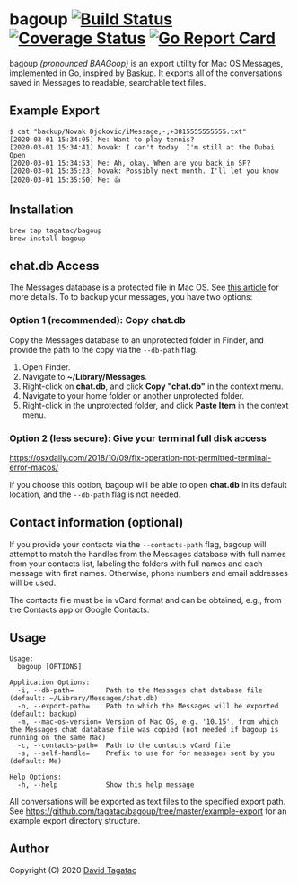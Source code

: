# bagoup [![Build Status][ci-img]][ci] [![Coverage Status][cov-img]][cov] [![Go Report Card][card-img]][card]

bagoup *(pronounced BAAGoop)* is an export utility for Mac OS Messages,
implemented in Go, inspired by
[Baskup](http://peterkaminski09.github.io/baskup/). It exports all of the
conversations saved in Messages to readable, searchable text files.

## Example Export
```
$ cat "backup/Novak Djokovic/iMessage;-;+3815555555555.txt"
[2020-03-01 15:34:05] Me: Want to play tennis?
[2020-03-01 15:34:41] Novak: I can't today. I'm still at the Dubai Open
[2020-03-01 15:34:53] Me: Ah, okay. When are you back in SF?
[2020-03-01 15:35:23] Novak: Possibly next month. I'll let you know
[2020-03-01 15:35:50] Me: 👍
```

## Installation

```
brew tap tagatac/bagoup
brew install bagoup
```

## chat.db Access
The Messages database is a protected file in Mac OS. See
[this article](https://appletoolbox.com/seeing-error-operation-not-permitted-in-macos-mojave/)
for more details. To to backup your messages, you have two options:
### Option 1 (recommended): Copy chat.db
Copy the Messages database to an unprotected folder in Finder, and provide the
path to the copy via the `--db-path` flag.

1. Open Finder.
1. Navigate to **~/Library/Messages**.
1. Right-click on **chat.db**, and click **Copy "chat.db"** in the context menu.
1. Navigate to your home folder or another unprotected folder.
1. Right-click in the unprotected folder, and click **Paste Item** in the
context menu.

### Option 2 (less secure): Give your terminal full disk access
https://osxdaily.com/2018/10/09/fix-operation-not-permitted-terminal-error-macos/

If you choose this option, bagoup will be able to open **chat.db** in its
default location, and the `--db-path` flag is not needed.

## Contact information (optional)
If you provide your contacts via the `--contacts-path` flag, bagoup will attempt
to match the handles from the Messages database with full names from your
contacts list, labeling the folders with full names and each message with first
names. Otherwise, phone numbers and email addresses will be used.

The contacts file must be in vCard format and can be obtained,
e.g., from the Contacts app or Google Contacts.

## Usage
```
Usage:
  bagoup [OPTIONS]

Application Options:
  -i, --db-path=        Path to the Messages chat database file (default: ~/Library/Messages/chat.db)
  -o, --export-path=    Path to which the Messages will be exported (default: backup)
  -m, --mac-os-version= Version of Mac OS, e.g. '10.15', from which the Messages chat database file was copied (not needed if bagoup is running on the same Mac)
  -c, --contacts-path=  Path to the contacts vCard file
  -s, --self-handle=    Prefix to use for for messages sent by you (default: Me)

Help Options:
  -h, --help            Show this help message
```
All conversations will be exported as text files to the specified export path.
See https://github.com/tagatac/bagoup/tree/master/example-export for an example
export directory structure.

## Author
Copyright (C) 2020 [David Tagatac](mailto:david@tagatac.net)

[ci-img]: https://travis-ci.org/tagatac/bagoup.svg?branch=master
[ci]: https://travis-ci.org/tagatac/bagoup
[cov-img]: https://codecov.io/gh/tagatac/bagoup/branch/master/graph/badge.svg
[cov]: https://codecov.io/gh/tagatac/bagoup
[card-img]: https://goreportcard.com/badge/github.com/tagatac/bagoup
[card]: https://goreportcard.com/report/github.com/tagatac/bagoup
